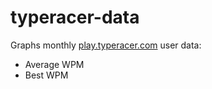 # typeracer-data

Graphs monthly [play.typeracer.com](https://play.typeracer.com) user data:
 - Average WPM
 - Best WPM

